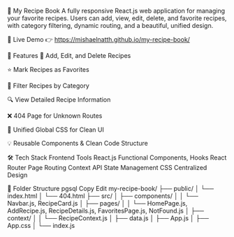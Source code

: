 📖 My Recipe Book
A fully responsive React.js web application for managing your favorite recipes. Users can add, view, edit, delete, and favorite recipes, with category filtering, dynamic routing, and a beautiful, unified design.

🔗 Live Demo <n/>
👉 https://mishaelnatth.github.io/my-recipe-book/ <n/>

📌 Features <n/>
📝 Add, Edit, and Delete Recipes 

⭐ Mark Recipes as Favorites

📂 Filter Recipes by Category

🔍 View Detailed Recipe Information

❌ 404 Page for Unknown Routes

🎨 Unified Global CSS for Clean UI

💡 Reusable Components & Clean Code Structure

🛠️ Tech Stack
Frontend	Tools
React.js	Functional Components, Hooks
React Router	Page Routing
Context API	State Management
CSS	Centralized Design

📂 Folder Structure
pgsql
Copy
Edit
my-recipe-book/
├── public/
│   └── index.html
│   └── 404.html
├── src/
│   ├── components/
│   │   └── Navbar.js, RecipeCard.js
│   ├── pages/
│   │   └── HomePage.js, AddRecipe.js, RecipeDetails.js, FavoritesPage.js, NotFound.js
│   ├── context/
│   │   └── RecipeContext.js
│   ├── data.js
│   ├── App.js
│   ├── App.css
│   └── index.js
